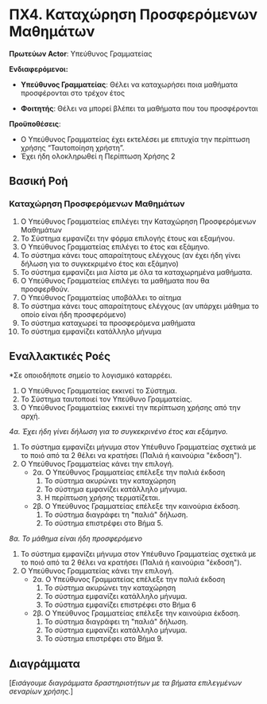 # ΠΧ4. Καταχώρηση Προσφερόμενων Μαθημάτων

**Πρωτεύων Actor**: Υπεύθυνος Γραμματείας  

**Ενδιαφερόμενοι:**

- **Υπεύθυνος Γραμματείας**: Θέλει να καταχωρήσει ποια μαθήματα προσφέρονται στο τρέχον έτος

- **Φοιτητής**: Θέλει να μπορεί βλέπει τα μαθήματα που του προσφέρονται

**Προϋποθέσεις**: 
- Ο Υπεύθυνος Γραμματείας έχει εκτελέσει με επιτυχία την περίπτωση χρήσης “Ταυτοποίηση χρήστη”. 
- Έχει ήδη ολοκληρωθεί η Περίπτωση Χρήσης 2

## Βασική Ροή

### Καταχώρηση Προσφερόμενων Μαθημάτων
1. Ο Υπεύθυνος Γραμματείας επιλέγει την Καταχώρηση Προσφερόμενων Μαθημάτων
2. Το Σύστημα εμφανίζει την φόρμα επιλογής έτους και εξαμήνου.
3. Ο Υπεύθυνος Γραμματείας επιλέγει το έτος και εξάμηνο.
4. Το σύστημα κάνει τους απαραίτητους ελέγχους (αν έχει ήδη γίνει δήλωση για το συγκεκριμένο έτος και εξάμηνο)
5. Το σύστημα εμφανίζει μια λίστα με όλα τα καταχωρημένα μαθήματα.
6. Ο Υπεύθυνος Γραμματείας επιλέγει τα μαθήματα που θα προσφερθούν.
7. Ο Υπεύθυνος Γραμματείας υποβάλλει το αίτημα
8. Το σύστημα κάνει τους απαραίτητους ελέγχους (αν υπάρχει μάθημα το οποίο είναι ήδη προσφερόμενο)
9. Το σύστημα καταχωρεί τα προσφερόμενα μαθήματα
10. Το σύστημα εμφανίζει κατάλληλο μήνυμα 

## Εναλλακτικές Ροές

*Σε οποιοδήποτε σημείο το λογισμικό καταρρέει.
1. Ο Υπεύθυνος Γραμματείας εκκινεί το Σύστημα.
2. Το Σύστημα ταυτοποιεί τον Υπεύθυνο Γραμματείας.
3. Ο Υπεύθυνος Γραμματείας εκκινεί την περίπτωση χρήσης από την αρχή.


*4α. Έχει ήδη γίνει δήλωση για το συγκεκρινένο έτος και εξάμηνο.*
1. Το σύστημα εμφανίζει μήνυμα στον Υπέυθυνο Γραμματείας σχετικά με το ποιό από τα 2 θέλει να κρατήσει (Παλιά ή καινούρια "έκδοση").
2. Ο Υπεύθυνος Γραμματείας κάνει την επιλογή.
    * 2α. Ο Υπεύθυνος Γραμματείας επέλεξε την παλιά έκδοση
        1. Το σύστημα ακυρώνει την καταχώρηση 
        2. Το σύστημα εμφανίζει κατάλληλο μήνυμα.  
        3. Η περίπτωση χρήσης τερματίζεται.
    * 2β. Ο Υπεύθυνος Γραμματείας επέλεξε την καινούρια έκδοση.
        1. Το σύστημα διαγράφει τη "παλιά" δήλωση.
        2. Το σύστημα επιστρέφει στο Βήμα 5. 

*8α. Το μάθημα είναι ήδη προσφερόμενο*
1. Το σύστημα εμφανίζει μήνυμα στον Υπέυθυνο Γραμματείας σχετικά με το ποιό από τα 2 θέλει να κρατήσει (Παλιά ή καινούρια "έκδοση").
2. Ο Υπεύθυνος Γραμματείας κάνει την επιλογή.
    * 2α. Ο Υπεύθυνος Γραμματείας επέλεξε την παλιά έκδοση
        1. Το σύστημα ακυρώνει την καταχώρηση 
        2. Το σύστημα εμφανίζει κατάλληλο μήνυμα.  
        3.  Το σύστημα εμφανίζει επιστρέφει στο Βήμα 6
    * 2β. Ο Υπεύθυνος Γραμματείας επέλεξε την καινούρια έκδοση.
        1. Το σύστημα διαγράφει τη "παλιά" δήλωση.
        2. Το σύστημα εμφανίζει κατάλληλο μήνυμα.
        2. Το σύστημα επιστρέφει στο Βήμα 9.

## Διαγράμματα

\[*Εισάγουμε διαγράμματα δραστηριοτήτων με τα βήματα επιλεγμένων σεναρίων χρήσης.*\]